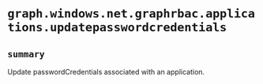 # `graph.windows.net.graphrbac.applications.updatepasswordcredentials`

## `summary`
Update passwordCredentials associated with an application.


